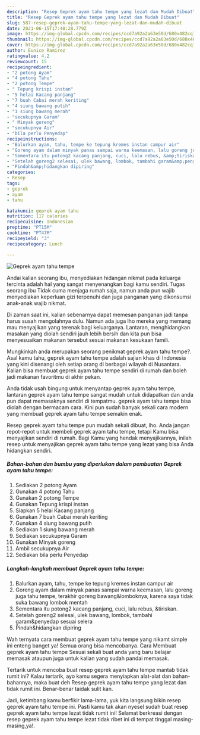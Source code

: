 ```yaml
---
description: "Resep Geprek ayam tahu tempe yang lezat dan Mudah Dibuat"
title: "Resep Geprek ayam tahu tempe yang lezat dan Mudah Dibuat"
slug: 587-resep-geprek-ayam-tahu-tempe-yang-lezat-dan-mudah-dibuat
date: 2021-06-15T17:48:28.779Z
image: https://img-global.cpcdn.com/recipes/ccd7a92a2a63e50d/680x482cq70/geprek-ayam-tahu-tempe-foto-resep-utama.jpg
thumbnail: https://img-global.cpcdn.com/recipes/ccd7a92a2a63e50d/680x482cq70/geprek-ayam-tahu-tempe-foto-resep-utama.jpg
cover: https://img-global.cpcdn.com/recipes/ccd7a92a2a63e50d/680x482cq70/geprek-ayam-tahu-tempe-foto-resep-utama.jpg
author: Eunice Ramirez
ratingvalue: 4.2
reviewcount: 15
recipeingredient:
- "2 potong Ayam"
- "4 potong Tahu"
- "2 potong Tempe"
- " Tepung krispi instan"
- "5 helai Kacang panjang"
- "7 buah Cabai merah keriting"
- "4 siung bawang putih"
- "1 siung bawang merah"
- "secukupnya Garam"
- " Minyak goreng"
- "secukupnya Air"
- "bila perlu Penyedap"
recipeinstructions:
- "Balurkan ayam, tahu, tempe ke tepung kremes instan campur air"
- "Goreng ayam dalam minyak panas sampai warna keemasan, lalu goreng juga tahu tempe, terakhir goreng bawang&amp;lomboknya, karena saya tidak suka bawang lombok mentah"
- "Sementara itu potong2 kacang panjang, cuci, lalu rebus, &amp;tiriskan."
- "Setelah goreng2 selesai, ulek bawang, lombok, tambahi garam&amp;penyedap sesuai selera"
- "Pindah&amp;hidangkan dipiring"
categories:
- Resep
tags:
- geprek
- ayam
- tahu

katakunci: geprek ayam tahu 
nutrition: 117 calories
recipecuisine: Indonesian
preptime: "PT15M"
cooktime: "PT47M"
recipeyield: "3"
recipecategory: Lunch

---
```



![Geprek ayam tahu tempe](https://img-global.cpcdn.com/recipes/ccd7a92a2a63e50d/680x482cq70/geprek-ayam-tahu-tempe-foto-resep-utama.jpg)

Andai kalian seorang ibu, menyediakan hidangan nikmat pada keluarga tercinta adalah hal yang sangat menyenangkan bagi kamu sendiri. Tugas seorang ibu Tidak cuma menjaga rumah saja, namun anda pun wajib menyediakan keperluan gizi terpenuhi dan juga panganan yang dikonsumsi anak-anak wajib nikmat.

Di zaman  saat ini, kalian sebenarnya dapat memesan panganan jadi tanpa harus susah mengolahnya dulu. Namun ada juga lho mereka yang memang mau menyajikan yang terenak bagi keluarganya. Lantaran, menghidangkan masakan yang diolah sendiri jauh lebih bersih dan kita pun bisa menyesuaikan makanan tersebut sesuai makanan kesukaan famili. 



Mungkinkah anda merupakan seorang penikmat geprek ayam tahu tempe?. Asal kamu tahu, geprek ayam tahu tempe adalah sajian khas di Indonesia yang kini disenangi oleh setiap orang di berbagai wilayah di Nusantara. Kalian bisa membuat geprek ayam tahu tempe sendiri di rumah dan boleh jadi makanan favoritmu di akhir pekan.

Anda tidak usah bingung untuk menyantap geprek ayam tahu tempe, lantaran geprek ayam tahu tempe sangat mudah untuk didapatkan dan anda pun dapat memasaknya sendiri di tempatmu. geprek ayam tahu tempe bisa diolah dengan bermacam cara. Kini pun sudah banyak sekali cara modern yang membuat geprek ayam tahu tempe semakin enak.

Resep geprek ayam tahu tempe pun mudah sekali dibuat, lho. Anda jangan repot-repot untuk membeli geprek ayam tahu tempe, tetapi Kamu bisa menyajikan sendiri di rumah. Bagi Kamu yang hendak menyajikannya, inilah resep untuk menyajikan geprek ayam tahu tempe yang lezat yang bisa Anda hidangkan sendiri.

<!--inarticleads1-->

##### Bahan-bahan dan bumbu yang diperlukan dalam pembuatan Geprek ayam tahu tempe:

1. Sediakan 2 potong Ayam
1. Gunakan 4 potong Tahu
1. Gunakan 2 potong Tempe
1. Gunakan  Tepung krispi instan
1. Siapkan 5 helai Kacang panjang
1. Gunakan 7 buah Cabai merah keriting
1. Gunakan 4 siung bawang putih
1. Sediakan 1 siung bawang merah
1. Sediakan secukupnya Garam
1. Gunakan  Minyak goreng
1. Ambil secukupnya Air
1. Sediakan bila perlu Penyedap




<!--inarticleads2-->

##### Langkah-langkah membuat Geprek ayam tahu tempe:

1. Balurkan ayam, tahu, tempe ke tepung kremes instan campur air
1. Goreng ayam dalam minyak panas sampai warna keemasan, lalu goreng juga tahu tempe, terakhir goreng bawang&amp;lomboknya, karena saya tidak suka bawang lombok mentah
1. Sementara itu potong2 kacang panjang, cuci, lalu rebus, &amp;tiriskan.
1. Setelah goreng2 selesai, ulek bawang, lombok, tambahi garam&amp;penyedap sesuai selera
1. Pindah&amp;hidangkan dipiring




Wah ternyata cara membuat geprek ayam tahu tempe yang nikamt simple ini enteng banget ya! Semua orang bisa mencobanya. Cara Membuat geprek ayam tahu tempe Sesuai sekali buat anda yang baru belajar memasak ataupun juga untuk kalian yang sudah pandai memasak.

Tertarik untuk mencoba buat resep geprek ayam tahu tempe mantab tidak rumit ini? Kalau tertarik, ayo kamu segera menyiapkan alat-alat dan bahan-bahannya, maka buat deh Resep geprek ayam tahu tempe yang lezat dan tidak rumit ini. Benar-benar taidak sulit kan. 

Jadi, ketimbang kamu berfikir lama-lama, yuk kita langsung bikin resep geprek ayam tahu tempe ini. Pasti kamu tak akan nyesel sudah buat resep geprek ayam tahu tempe lezat tidak rumit ini! Selamat berkreasi dengan resep geprek ayam tahu tempe lezat tidak ribet ini di tempat tinggal masing-masing,ya!.

